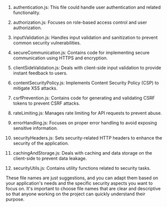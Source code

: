 1. authentication.js: This file could handle user authentication and related functionality.

2. authorization.js: Focuses on role-based access control and user authorization.

3. inputValidation.js: Handles input validation and sanitization to prevent common security vulnerabilities.

4. secureCommunication.js: Contains code for implementing secure communication using HTTPS and encryption.

5. clientSideValidation.js: Deals with client-side input validation to provide instant feedback to users.

6. contentSecurityPolicy.js: Implements Content Security Policy (CSP) to mitigate XSS attacks.

7. csrfPrevention.js: Contains code for generating and validating CSRF tokens to prevent CSRF attacks.

8. rateLimiting.js: Manages rate limiting for API requests to prevent abuse.

9. errorHandling.js: Focuses on proper error handling to avoid exposing sensitive information.

10. securityHeaders.js: Sets security-related HTTP headers to enhance the security of the application.

11. cachingAndStorage.js: Deals with caching and data storage on the client-side to prevent data leakage.

12. securityUtils.js: Contains utility functions related to security tasks.

These file names are just suggestions, and you can adapt them based on your application's needs and the specific security aspects you want to focus on. It's important to choose file names that are clear and descriptive so that anyone working on the project can quickly understand their purpose.